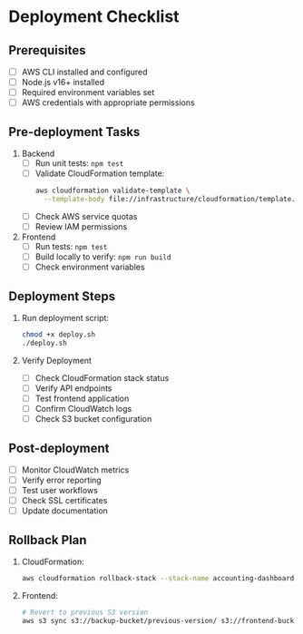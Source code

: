 # Deployment Checklist

## Prerequisites
- [ ] AWS CLI installed and configured
- [ ] Node.js v16+ installed
- [ ] Required environment variables set
- [ ] AWS credentials with appropriate permissions

## Pre-deployment Tasks
1. Backend
   - [ ] Run unit tests: `npm test`
   - [ ] Validate CloudFormation template:
     ```bash
     aws cloudformation validate-template \
       --template-body file://infrastructure/cloudformation/template.yaml
     ```
   - [ ] Check AWS service quotas
   - [ ] Review IAM permissions

2. Frontend
   - [ ] Run tests: `npm test`
   - [ ] Build locally to verify: `npm run build`
   - [ ] Check environment variables

## Deployment Steps
1. Run deployment script:
   ```bash
   chmod +x deploy.sh
   ./deploy.sh
   ```

2. Verify Deployment
   - [ ] Check CloudFormation stack status
   - [ ] Verify API endpoints
   - [ ] Test frontend application
   - [ ] Confirm CloudWatch logs
   - [ ] Check S3 bucket configuration

## Post-deployment
- [ ] Monitor CloudWatch metrics
- [ ] Verify error reporting
- [ ] Test user workflows
- [ ] Check SSL certificates
- [ ] Update documentation

## Rollback Plan
1. CloudFormation:
   ```bash
   aws cloudformation rollback-stack --stack-name accounting-dashboard-dev
   ```

2. Frontend:
   ```bash
   # Revert to previous S3 version
   aws s3 sync s3://backup-bucket/previous-version/ s3://frontend-bucket/
   ```
